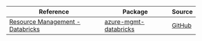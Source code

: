 | Reference | Package | Source |
|---|---|---|
|[Resource Management - Databricks](mgmt-databricks-readme.md)|[azure-mgmt-databricks](https://pypi.org/project/azure-mgmt-databricks)|[GitHub](https://github.com/Azure/azure-sdk-for-python)|
